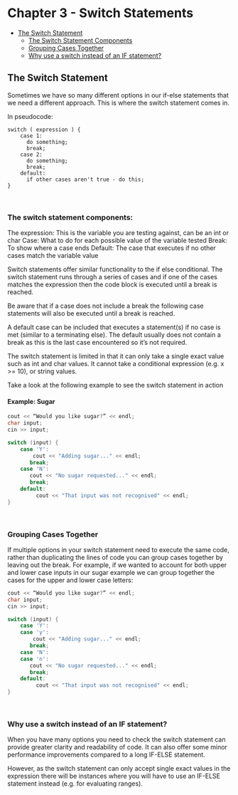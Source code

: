 # Chapter 3 - Switch Statements

* [The Switch Statement](#the-switch-statement)
  * [The Switch Statement Components](#the-switch-statement-components)
  * [Grouping Cases Together](#grouping-cases-together)
  * [Why use a switch instead of an IF statement?](#why-use-a-switch-instead=of-an-if-statement)

## The Switch Statement

Sometimes we have so many different options in our if-else statements that we need a different approach. This is where the switch statement comes in.

In pseudocode:

```
switch ( expression ) {
    case 1:
	  do something;
	  break;
    case 2:
	  do something;
	  break;
    default: 	
	  if other cases aren't true - do this;
}
```

&nbsp;
&nbsp;

### The switch statement components:

The expression: This is the variable you are testing against, can be an int or char
Case:           What to do for each possible value of the variable tested
Break:          To show where a case ends
Default:        The case that executes if no other cases match the variable value

Switch statements offer similar functionality to the if else conditional. The switch statement runs through a series of cases and if one of the cases matches the expression then the code block is executed until a break is reached.

Be aware that if a case does not include a break the following case statements will also be executed until a break is reached.

A default case can be included that executes a statement(s) if no case is met (similar to a terminating else). The default usually does not contain a break as this is the last case encountered so it’s not required.

The switch statement is limited in that it can only take a single exact value such as int and char values. It cannot take a conditional expression (e.g. x >= 10), or string values.


Take a look at the following example to see the switch statement in action

#### Example: Sugar

```C++
cout << “Would you like sugar?” << endl;
char input;
cin >> input;

switch (input) {
    case 'Y':
        cout << "Adding sugar..." << endl;
	   break;
    case 'N':
	   cout << "No sugar requested..." << endl;
	   break;
    default:
         cout << "That input was not recognised" << endl;
}
```

&nbsp;
&nbsp;

### Grouping Cases Together

If multiple options in your switch statement need to execute the same code, rather than duplicating the lines of code you can group cases together by leaving out the break. For example, if we wanted to account for both upper and lower case inputs in our sugar example we can group together the cases for the upper and lower case letters:

```C++
cout << “Would you like sugar?” << endl;
char input;
cin >> input;

switch (input) {
    case 'Y':
    case 'y':
        cout << "Adding sugar..." << endl;
	   break;
    case 'N':
    case 'n':
	   cout << "No sugar requested..." << endl;
	   break;
    default:
         cout << "That input was not recognised" << endl;
}
```

&nbsp;
&nbsp;

### Why use a switch instead of an IF statement?

When you have many options you need to check the switch statement can provide greater clarity and readability of code. It can also offer some minor performance improvements compared to a long IF-ELSE statement.

However, as the switch statement can only accept single exact values in the expression there will be instances where you will have to use an IF-ELSE statement instead (e.g. for evaluating ranges).
